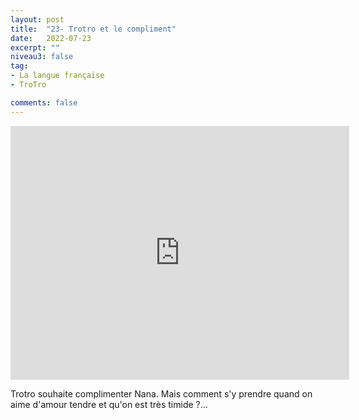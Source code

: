 ```yaml
---
layout: post
title:  "23- Trotro et le compliment"
date:   2022-07-23
excerpt: ""
niveau3: false
tag:
- La langue française
- TroTro

comments: false
---
```

<center>
<img style="display: none;" src="/assets/img/thumbnails/trotro-23.jpg" alt="" width="1" height="1">
<iframe width="542px" height="406px" src="https://www.youtube.com/embed/S2bc4npqO6k?rel=0&controls=1&showinfo=0&modestbranding=1&enablejsapi=1" allowfullscreen frameborder="0" ></iframe></center>

Trotro souhaite complimenter Nana. Mais comment s'y prendre quand on aime d'amour tendre et qu'on est très timide ?...
